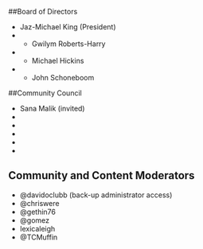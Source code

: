 ##Board of Directors

- Jaz-Michael King (President)
- - Gwilym Roberts-Harry
- - Michael Hickins
- - John Schoneboom

##Community Council

- Sana Malik (invited)
-
-
-
-
-

## Community and Content Moderators

- @davidoclubb (back-up administrator access)
- @chriswere
- @gethin76
- @gomez
- lexicaleigh
- @TCMuffin
